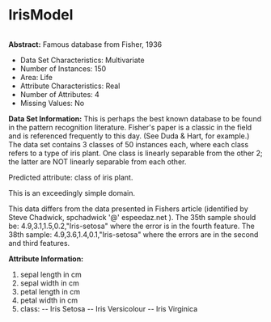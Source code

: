 # IrisModel

<img src="">

**Abstract:** Famous database from Fisher, 1936

* Data Set Characteristics: Multivariate
* Number of Instances: 150
* Area: Life
* Attribute Characteristics: Real
* Number of Attributes: 4
* Missing Values: No

**Data Set Information:** This is perhaps the best known database to be found in the pattern recognition literature. Fisher's paper is a classic in the field and is referenced frequently to this day. (See Duda & Hart, for example.) The data set contains 3 classes of 50 instances each, where each class refers to a type of iris plant. One class is linearly separable from the other 2; the latter are NOT linearly separable from each other.

Predicted attribute: class of iris plant.

This is an exceedingly simple domain.

This data differs from the data presented in Fishers article (identified by Steve Chadwick, spchadwick '@' espeedaz.net ). The 35th sample should be: 4.9,3.1,1.5,0.2,"Iris-setosa" where the error is in the fourth feature. The 38th sample: 4.9,3.6,1.4,0.1,"Iris-setosa" where the errors are in the second and third features.

**Attribute Information:**

1. sepal length in cm
2. sepal width in cm
3. petal length in cm
4. petal width in cm
5. class:
    -- Iris Setosa
    -- Iris Versicolour
    -- Iris Virginica
    